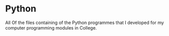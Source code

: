 # Python
All Of the files containing of the Python programmes that I developed for my computer programming modules in College.
